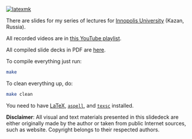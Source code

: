 [![latexmk](https://github.com/yegor256/osbp/actions/workflows/latexmk.yml/badge.svg?branch=master)](https://github.com/yegor256/osbp/actions/workflows/latexmk.yml)

There are slides for my series of lectures for
[Innopolis University](https://innopolis.university/) (Kazan, Russia).

All recorded videos are in [this YouTube playlist][playlist].

All compiled slide decks in PDF are [here](https://yegor256.github.io/osbp/).

To compile everything just run:

```bash
make
```

To clean everything up, do:

```bash
make clean
```

You need to have
[LaTeX](https://en.wikipedia.org/wiki/LaTeX),
[`aspell`](http://aspell.net/),
and
[`texsc`](https://rubygems.org/gems/texsc)
installed.

**Disclaimer**: All visual and text materials presented in
this slidedeck are either originally made by the author or taken from public
Internet sources, such as website. Copyright belongs to their respected
authors.

[playlist]: https://www.youtube.com/playlist?list=PLaIsQH4uc08x_T-Aelduv3Zf0DWRx40pq
